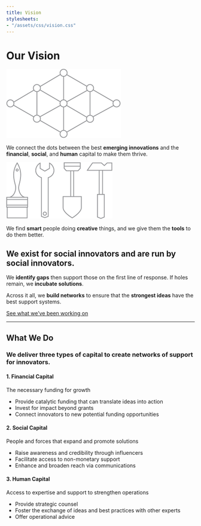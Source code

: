 ```yaml
---
title: Vision
stylesheets:
- "/assets/css/vision.css"
---
```


Our Vision
===========

<img src="/assets/img/vision_lattice@x2.png" width="306" height="185" alt="" />

We connect the dots between the best **emerging innovations** and the **financial**, **social**, and **human** capital to make them thrive.

<img src="/assets/img/vision_tools@x2.png" width="284" height="151" alt="" />

We find **smart** people doing **creative** things, and we give them the **tools** to do them better.

We exist for social innovators and are run by social innovators.
-------------

We **identify gaps** then support those on the first line of response. If holes remain, we **incubate solutions**.

Across it all, we **build networks** to ensure that the **strongest ideas** have the best support systems.

[See what we’ve been working on](/initiatives/)




* * * * * * * * * * * * * * * * * * * * * * * * * * * *



What We Do
-------------

### We deliver three types of capital to create networks of support for innovators. ###

#### 1. Financial Capital ####

The necessary funding for growth

* Provide catalytic funding that can translate ideas into action
* Invest for impact beyond grants 
* Connect innovators to new potential funding opportunities

#### 2. Social Capital ####

People and forces that expand and promote solutions

* Raise awareness and credibility through influencers
* Facilitate access to non\-monetary support 
* Enhance and broaden reach via communications

#### 3. Human Capital ####

Access to expertise and support to strengthen operations

* Provide strategic counsel
* Foster the exchange of ideas and best practices with other experts
* Offer operational advice
